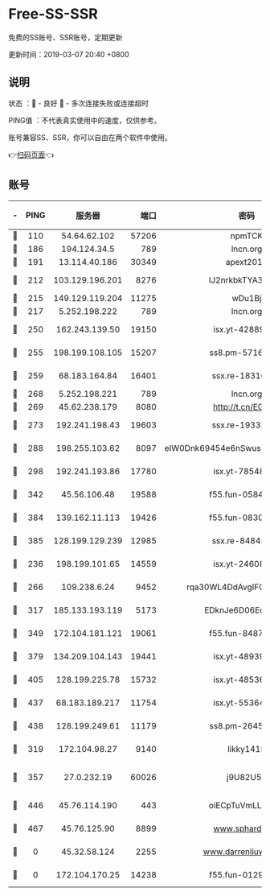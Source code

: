 # Free-SS-SSR

免费的SS账号、SSR账号，定期更新

更新时间：2019-03-07 20:40 +0800

## 说明

状态     ：🙂 - 良好 🙁 - 多次连接失败或连接超时

PING值   ：不代表真实使用中的速度，仅供参考。

账号兼容SS、SSR，你可以自由在两个软件中使用。

👉[扫码页面](https://liesauer.github.io/Free-SS-SSR/)👈

## 账号

|-|PING|服务器|端口|密码|加密方式|区域|
|:----:|:----:|:-----:|-----:|:----:|:----:|:----:|
|🙂|110|54.64.62.102|57206|npmTCK|rc4-md5|JP|
|🙂|186|194.124.34.5|789|lncn.org|rc4|JP|
|🙂|191|13.114.40.186|30349|apext2019|chacha20|JP|
|🙂|212|103.129.196.201|8276|lJ2nrkbkTYA30wv0|aes-256-cfb|US|
|🙂|215|149.129.119.204|11275|wDu1Bj|rc4-md5|HK|
|🙂|217|5.252.198.222|789|lncn.org|rc4|JP|
|🙂|250|162.243.139.50|19150|isx.yt-42889129|aes-256-cfb|US|
|🙂|255|198.199.108.105|15207|ss8.pm-57164721|aes-256-cfb|US|
|🙂|259|68.183.164.84|16401|ssx.re-18316811|aes-256-cfb|US|
|🙂|268|5.252.198.221|789|lncn.org|rc4|JP|
|🙂|269|45.62.238.179|8080|http://t.cn/EGJIyrl|rc4-md5|CA|
|🙂|273|192.241.198.43|19603|ssx.re-19333093|aes-256-cfb|US|
|🙂|288|198.255.103.62|8097|eIW0Dnk69454e6nSwuspv9DmS201tQ0D|aes-256-cfb|US|
|🙂|298|192.241.193.86|17780|isx.yt-78548549|aes-256-cfb|US|
|🙂|342|45.56.106.48|19588|f55.fun-05844532|aes-256-cfb|US|
|🙂|384|139.162.11.113|19426|f55.fun-08309291|aes-256-cfb|SG|
|🙂|385|128.199.129.239|12985|ssx.re-84845857|aes-256-cfb|SG|
|🙂|236|198.199.101.65|14559|isx.yt-24608045|aes-256-cfb|US|
|🙂|266|109.238.6.24|9452|rqa30WL4DdAvgIFG6Fs3znzTa|aes-256-cfb|FR|
|🙂|317|185.133.193.119|5173|EDknJe6D06EoWDaw|aes-256-cfb|US|
|🙂|349|172.104.181.121|19061|f55.fun-84870600|aes-256-cfb|SG|
|🙂|379|134.209.104.143|19441|isx.yt-48939965|aes-256-cfb|SG|
|🙂|405|128.199.225.78|15732|isx.yt-48536641|aes-256-cfb|SG|
|🙂|437|68.183.189.217|11754|isx.yt-55364676|aes-256-cfb|SG|
|🙂|438|128.199.249.61|11179|ss8.pm-26454231|aes-256-cfb|SG|
|🙁|319|172.104.98.27|9140|likky1415|aes-256-cfb|JP|
|🙁|357|27.0.232.19|60026|j9U82U53|xchacha20-ietf-poly1305|HK|
|🙁|446|45.76.114.190|443|oiECpTuVmLLxk4Ts|aes-256-cfb|AU|
|🙁|467|45.76.125.90|8899|www.sphard.com|aes-256-cfb|AU|
|🙁|0|45.32.58.124|2255|www.darrenliuwei.com|aes-256-cfb|JP|
|🙁|0|172.104.170.25|14238|f55.fun-01292218|aes-256-cfb|SG|
